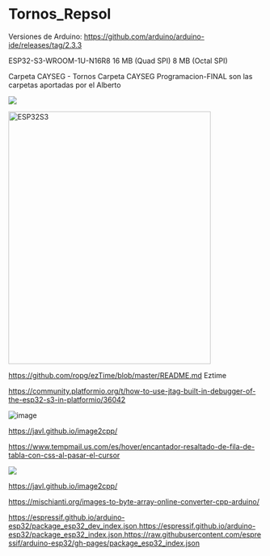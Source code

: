 # Tornos_Repsol

Versiones de Arduino:
https://github.com/arduino/arduino-ide/releases/tag/2.3.3

ESP32-S3-WROOM-1U-N16R8 16 MB (Quad SPI) 8 MB (Octal SPI)

Carpeta CAYSEG - Tornos
Carpeta CAYSEG Programacion-FINAL  son las carpetas aportadas por el Alberto
   <p align="left" width="200" height="200">
   <img src="https://img.shields.io/badge/STATUS-EN%20DESAROLLO-green">
   </p>
   <p align="left" width="110px">
   <image src="https://github.com/user-attachments/assets/68bdf784-0488-40cf-bd5a-d26d58f1dddd" alt="ESP32S3" width="400" height="500">
   <p align="left">
   
https://github.com/ropg/ezTime/blob/master/README.md    Eztime

https://community.platformio.org/t/how-to-use-jtag-built-in-debugger-of-the-esp32-s3-in-platformio/36042

![image](https://github.com/user-attachments/assets/4a6abd4d-e9ba-42c2-889f-5f19a6d9fa09)

https://javl.github.io/image2cpp/


https://www.tempmail.us.com/es/hover/encantador-resaltado-de-fila-de-tabla-con-css-al-pasar-el-cursor

   <p align="left" width="100" height="100">
      <image src="https://github.com/user-attachments/assets/4ce2139b-1465-4b13-a4a1-10e05cf591e9">
   </p>


   https://javl.github.io/image2cpp/

   https://mischianti.org/images-to-byte-array-online-converter-cpp-arduino/

https://espressif.github.io/arduino-esp32/package_esp32_dev_index.json,https://espressif.github.io/arduino-esp32/package_esp32_index.json,https://raw.githubusercontent.com/espressif/arduino-esp32/gh-pages/package_esp32_index.json
